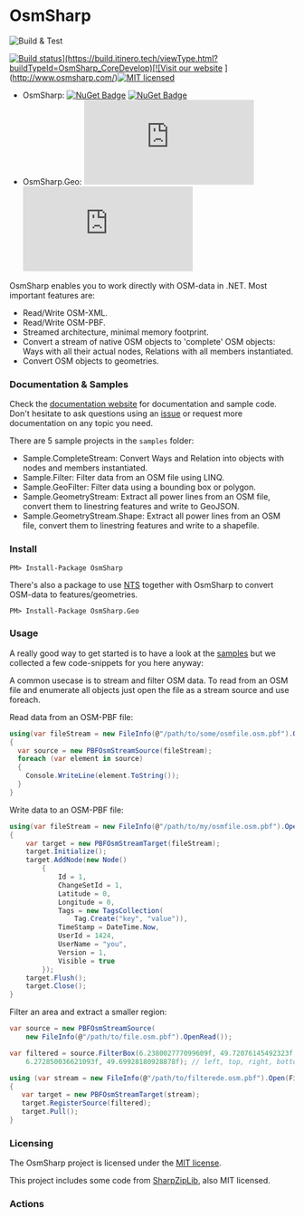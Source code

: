 # OsmSharp

![Build & Test](https://github.com/pietervdvn/core/workflows/Build%20&%20Test/badge.svg)

[![Build status](http://build.itinero.tech:8080/app/rest/builds/buildType:(id:OsmSharp_CoreDevelop)/statusIcon)](https://build.itinero.tech/viewType.html?buildTypeId=OsmSharp_CoreDevelop)[![Visit our website](https://img.shields.io/badge/website-osmsharp.com-020031.svg) ](http://www.osmsharp.com/)[![MIT licensed](https://img.shields.io/badge/license-MIT-blue.svg)](https://github.com/OsmSharp/core/blob/develop/LICENSE.md)  

- OsmSharp: [![NuGet Badge](https://buildstats.info/nuget/OsmSharp)](https://www.nuget.org/packages/OsmSharp/) [![NuGet Badge](https://buildstats.info/nuget/OsmSharp?includePreReleases=true)](https://www.nuget.org/packages/OsmSharp)  
- OsmSharp.Geo: [![NuGet Badge](https://buildstats.info/nuget/OsmSharp.Geo)](https://www.nuget.org/packages/OsmSharp.Geo) [![NuGet Badge](https://buildstats.info/nuget/OsmSharp.Geo?includePreReleases=true)](https://www.nuget.org/packages/OsmSharp.Geo)  

OsmSharp enables you to work directly with OSM-data in .NET. Most important features are:

- Read/Write OSM-XML.
- Read/Write OSM-PBF.
- Streamed architecture, minimal memory footprint.
- Convert a stream of native OSM objects to 'complete' OSM objects: Ways with all their actual nodes, Relations with all members instantiated.
- Convert OSM objects to geometries.

### Documentation & Samples

Check the [documentation website](http://docs.itinero.tech/docs/osmsharp/index.html) for documentation and sample code. Don't hesitate to ask questions using an [issue](https://github.com/osmsharp/core/issues) or request more documentation on any topic you need.

There are 5 sample projects in the `samples` folder:

- Sample.CompleteStream: Convert Ways and Relation into objects with nodes and members instantiated.
- Sample.Filter: Filter data from an OSM file using LINQ.
- Sample.GeoFilter: Filter data using a bounding box or polygon.
- Sample.GeometryStream: Extract all power lines from an OSM file, convert them to linestring features and write to GeoJSON.
- Sample.GeometryStream.Shape: Extract all power lines from an OSM file, convert them to linestring features and write to a shapefile.

### Install

    PM> Install-Package OsmSharp
    
There's also a package to use [NTS](https://github.com/NetTopologySuite/) together with OsmSharp to convert OSM-data to features/geometries.

    PM> Install-Package OsmSharp.Geo

### Usage

A really good way to get started is to have a look at the [samples](https://github.com/OsmSharp/core/tree/master/samples) but we collected a few code-snippets for you here anyway:

A common usecase is to stream and filter OSM data. To read from an OSM file and enumerate all objects just open the file as a stream source and use foreach.

Read data from an OSM-PBF file:

```csharp
using(var fileStream = new FileInfo(@"/path/to/some/osmfile.osm.pbf").OpenRead())
{
  var source = new PBFOsmStreamSource(fileStream);
  foreach (var element in source)
  {
    Console.WriteLine(element.ToString());
  }
}
```

Write data to an OSM-PBF file:

```csharp
using(var fileStream = new FileInfo(@"/path/to/my/osmfile.osm.pbf").OpenRead())
{
	var target = new PBFOsmStreamTarget(fileStream);
	target.Initialize();
	target.AddNode(new Node()
		{
			Id = 1,
			ChangeSetId = 1,
			Latitude = 0,
			Longitude = 0,
			Tags = new TagsCollection(
				Tag.Create("key", "value")),
			TimeStamp = DateTime.Now,
			UserId = 1424,
			UserName = "you",
			Version = 1,
			Visible = true
		});
	target.Flush();
	target.Close();
}
```

Filter an area and extract a smaller region:

```csharp
var source = new PBFOsmStreamSource(
	new FileInfo(@"/path/to/file.osm.pbf").OpenRead());

var filtered = source.FilterBox(6.238002777099609f, 49.72076145492323f, 
	6.272850036621093f, 49.69928180928878f); // left, top, right, bottom

using (var stream = new FileInfo(@"/path/to/filterede.osm.pbf").Open(FileMode.Create, FileAccess.ReadWrite))
{
   var target = new PBFOsmStreamTarget(stream);
   target.RegisterSource(filtered);
   target.Pull();
}
```

### Licensing

The OsmSharp project is licensed under the [MIT license](https://github.com/OsmSharp/core/blob/master/LICENSE.md).

This project includes some code from [SharpZipLib](https://github.com/icsharpcode/SharpZipLib), also MIT licensed.

### Actions
